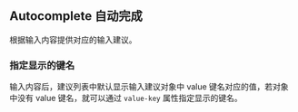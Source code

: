 <div class="demo-header">
<p class="overviewicon">
  <span class="wapi-form-dropdown"/>
</p>

## Autocomplete 自动完成

<nova-uxlink widget-name="Input"></nova-uxlink>

根据输入内容提供对应的输入建议。
</div>

### 指定显示的键名

输入内容后，建议列表中默认显示输入建议对象中 value 键名对应的值，若对象中没有 value 键名，就可以通过 `value-key` 属性指定显示的键名。

<nova-demo-view link="autocomplete/value-key"></nova-demo-view>

<br>
